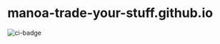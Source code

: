 # manoa-trade-your-stuff.github.io

![ci-badge](https://github.com/manoa-trade-your-stuff/manoa-trade-your-stuff-page/workflows/ci-manoa-trade-your-stuff/badge.svg)
